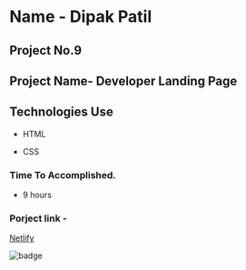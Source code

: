 # Name - Dipak Patil

## Project No.9

## Project Name- Developer Landing Page

## Technologies Use

- HTML

- CSS

### Time To Accomplished.

- 9 hours

### Porject link -

[Netlify](https://project-9--liveclass-project-9.netlify.app/)

![badge](https://img.shields.io/badge/Live--class-Project--9-green)
